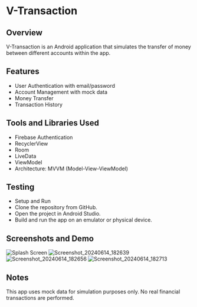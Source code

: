 # V-Transaction

## Overview
V-Transaction is an Android application that simulates the transfer of money between different accounts within the app.

## Features
- User Authentication with email/password
- Account Management with mock data
- Money Transfer
- Transaction History
## Tools and Libraries Used
- Firebase Authentication
- RecyclerView
- Room
- LiveData
- ViewModel
- Architecture: MVVM (Model-View-ViewModel)

## Testing
- Setup and Run
- Clone the repository from GitHub.
- Open the project in Android Studio.
- Build and run the app on an emulator or physical device.

## Screenshots and Demo
![Splash Screen](https://github.com/Jolugba/V-Transaction/assets/52603037/f8d26955-22af-4eb6-bba0-8b6675d22a05)
![Screenshot_20240614_182639](https://github.com/Jolugba/V-Transaction/assets/52603037/15f6adb7-4553-4302-9890-191d54a0b02e)
![Screenshot_20240614_182656](https://github.com/Jolugba/V-Transaction/assets/52603037/01596bbc-dffd-4f47-afb3-6d5efdfe8f4c)
![Screenshot_20240614_182713](https://github.com/Jolugba/V-Transaction/assets/52603037/57a85658-bfb5-48b4-8fe7-fd04d2064cd8)




## Notes
This app uses mock data for simulation purposes only.
No real financial transactions are performed.
